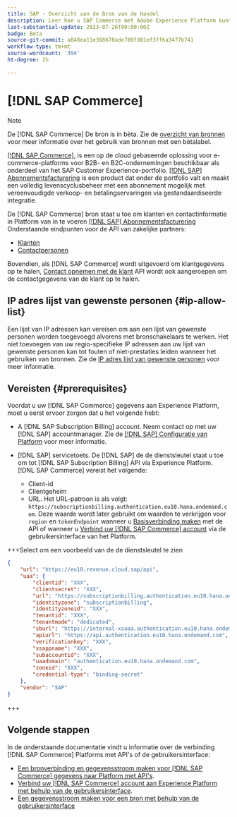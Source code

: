 ```yaml
---
title: SAP - Overzicht van de Bron van de Handel
description: Leer hoe u SAP Commerce met Adobe Experience Platform kunt verbinden via API's of de gebruikersinterface.
last-substantial-update: 2023-07-26T00:00:00Z
badge: Beta
source-git-commit: a848ea11e388678ade780fd81ef3ff6a3477b741
workflow-type: tm+mt
source-wordcount: '394'
ht-degree: 1%

---
```


# [!DNL SAP Commerce]

>[!NOTE]
>
>De [!DNL SAP Commerce] De bron is in bèta. Zie de [overzicht van bronnen](../../home.md#terms-and-conditions) voor meer informatie over het gebruik van bronnen met een bètalabel.

[[!DNL SAP Commerce]](https://www.sap.com/india/products/acquired-brands/what-is-hybris.html), is een op de cloud gebaseerde oplossing voor e-commerce-platforms voor B2B- en B2C-ondernemingen beschikbaar als onderdeel van het SAP Customer Experience-portfolio. [[!DNL SAP] Abonnementsfacturering](https://www.sap.com/products/financial-management/subscription-billing.html) is een product dat onder de portfolio valt en maakt een volledig levenscyclusbeheer met een abonnement mogelijk met vereenvoudigde verkoop- en betalingservaringen via gestandaardiseerde integratie.

De [!DNL SAP Commerce] bron staat u toe om klanten en contactinformatie in Platform van in te voeren [[!DNL SAP] Abonnementsfacturering](https://www.sap.com/products/financial-management/subscription-billing.html) Onderstaande eindpunten voor de API van zakelijke partners:

* [Klanten](https://api.sap.com/api/BusinessPartner_APIs/path/GET_customers)
* [Contactpersonen](https://api.sap.com/api/BusinessPartner_APIs/path/GET_contacts)

Bovendien, als [!DNL SAP Commerce] wordt uitgevoerd om klantgegevens op te halen, [Contact opnemen met de klant](https://api.sap.com/api/BusinessPartner_APIs/path/GET_relationships-customer-contacts) API wordt ook aangeroepen om de contactgegevens van de klant op te halen.

## IP adres lijst van gewenste personen {#ip-allow-list}

Een lijst van IP adressen kan vereisen om aan een lijst van gewenste personen worden toegevoegd alvorens met bronschakelaars te werken. Het niet toevoegen van uw regio-specifieke IP adressen aan uw lijst van gewenste personen kan tot fouten of niet-prestaties leiden wanneer het gebruiken van bronnen. Zie de [IP adres lijst van gewenste personen](../../ip-address-allow-list.md) voor meer informatie.

## Vereisten {#prerequisites}

Voordat u uw [!DNL SAP Commerce] gegevens aan Experience Platform, moet u eerst ervoor zorgen dat u het volgende hebt:

* A [!DNL SAP Subscription Billing] account. Neem contact op met uw [!DNL SAP] accountmanager. Zie de [[!DNL SAP] Configuratie van Platform](https://help.sap.com/doc/5fd179965d5145fbbe7f2a7aa1272338/latest/en-US/PlatformConfiguration.pdf) voor meer informatie.

* [!DNL SAP] servicetoets. De [!DNL SAP] de de dienstsleutel staat u toe om tot [!DNL SAP Subscription Billing] API via Experience Platform. [!DNL SAP Commerce] vereist het volgende:
   * Client-id
   * Clientgeheim
   * URL. Het URL-patroon is als volgt: `https://subscriptionbilling.authentication.eu10.hana.ondemand.com`. Deze waarde wordt later gebruikt om waarden te verkrijgen voor `region` en `tokenEndpoint` wanneer u [Basisverbinding maken](../../tutorials/api/create/ecommerce/sap-commerce.md#base-connection) met de API of wanneer u [Verbind uw [!DNL SAP Commerce] account](../../tutorials/ui/create/ecommerce/sap-commerce.md#connect-account) via de gebruikersinterface van het Platform.

+++Select om een voorbeeld van de de dienstsleutel te zien

```json
{ 
    "url": "https://eu10.revenue.cloud.sap/api",
    "uaa": {
        "clientid": "XXX",
        "clientsecret": "XXX",
        "url": "https://subscriptionbilling.authentication.eu10.hana.ondemand.com",
        "identityzone": "subscriptionbilling",
        "identityzoneid": "XXX",
        "tenantid": "XXX",
        "tenantmode": "dedicated",
        "sburl": "https://internal-xsuaa.authentication.eu10.hana.ondemand.com",
        "apiurl": "https://api.authentication.eu10.hana.ondemand.com",
        "verificationkey": "XXX",
        "xsappname": "XXX",
        "subaccountid": "XXX",
        "uaadomain": "authentication.eu10.hana.ondemand.com",
        "zoneid": "XXX",
        "credential-type": "binding-secret"
    },
    "vendor": "SAP"
}
```

+++

## Volgende stappen

In de onderstaande documentatie vindt u informatie over de verbinding [!DNL SAP Commerce] Platforms met API&#39;s of de gebruikersinterface:

* [Een bronverbinding en gegevensstroom maken voor [!DNL SAP Commerce] gegevens naar Platform met API&#39;s](../../tutorials/api/create/ecommerce/sap-commerce.md).
* [Verbind uw [!DNL SAP Commerce] account aan Experience Platform met behulp van de gebruikersinterface](../../tutorials/ui/create/ecommerce/sap-commerce.md).
* [Een gegevensstroom maken voor een bron met behulp van de gebruikersinterface](../../tutorials/ui/dataflow/ecommerce.md)
